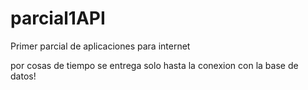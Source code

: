 # parcial1API
Primer parcial de aplicaciones para internet

por cosas de tiempo se entrega solo hasta la conexion con la base de datos!
